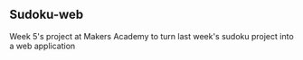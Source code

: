 Sudoku-web
---
Week 5's project at Makers Academy to turn last week's sudoku project into a web application